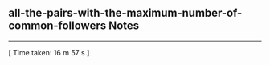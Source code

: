 <h2>all-the-pairs-with-the-maximum-number-of-common-followers Notes</h2><hr>[ Time taken: 16 m 57 s ]